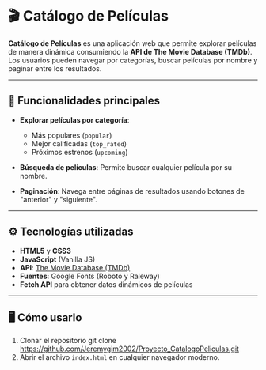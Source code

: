 # 🎬 Catálogo de Películas

**Catálogo de Películas** es una aplicación web que permite explorar películas de manera dinámica consumiendo la **API de The Movie Database (TMDb)**. Los usuarios pueden navegar por categorías, buscar películas por nombre y paginar entre los resultados.

---

## 🚀 Funcionalidades principales

- **Explorar películas por categoría**:  
  - Más populares (`popular`)  
  - Mejor calificadas (`top_rated`)  
  - Próximos estrenos (`upcoming`)  

- **Búsqueda de películas**: Permite buscar cualquier película por su nombre.

- **Paginación**: Navega entre páginas de resultados usando botones de "anterior" y "siguiente".

---

## ⚙️ Tecnologías utilizadas

- **HTML5** y **CSS3**  
- **JavaScript** (Vanilla JS)  
- **API**: [The Movie Database (TMDb)](https://www.themoviedb.org/)  
- **Fuentes**: Google Fonts (Roboto y Raleway)  
- **Fetch API** para obtener datos dinámicos de películas  

---


## 🖥️ Cómo usarlo

1. Clonar el repositorio
   git clone https://github.com/Jeremygim2002/Proyecto_CatalogoPeliculas.git
2. Abrir el archivo `index.html` en cualquier navegador moderno.  
 


